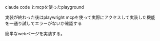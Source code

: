claude code とmcpを使ったplayground

実装が終わった後はplaywright mcpを使って実際にアクセスして実装した機能を一通り試してエラーがないか確認する

簡単なwebページを実装する。
